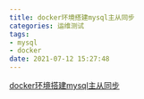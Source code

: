 ```yaml
---
title: docker环境搭建mysql主从同步
categories: 运维测试
tags:
- mysql
- docker
date: 2021-07-12 15:27:48
---
```


[docker环境搭建mysql主从同步](https://blog.csdn.net/weixin_30600503/article/details/96249133)

